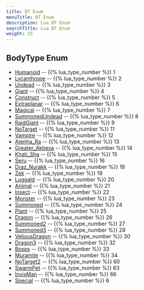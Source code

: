 ```yaml
---
title: BT Enum
menuTitle: BT Enum
description: Lua BT Enum
searchTitle: Lua BT Enum
weight: 25
---
```

## BodyType Enum
- [Humanoid](humanoid) -- {{% lua_type_number %}} 1
- [Lycanthrope](lycanthrope) -- {{% lua_type_number %}} 2
- [Undead](undead) -- {{% lua_type_number %}} 3
- [Giant](giant) -- {{% lua_type_number %}} 4
- [Construct](construct) -- {{% lua_type_number %}} 5
- [Extraplanar](extraplanar) -- {{% lua_type_number %}} 6
- [Magical](magical) -- {{% lua_type_number %}} 7
- [SummonedUndead](summonedundead) -- {{% lua_type_number %}} 8
- [RaidGiant](raidgiant) -- {{% lua_type_number %}} 9
- [NoTarget](notarget) -- {{% lua_type_number %}} 11
- [Vampire](vampire) -- {{% lua_type_number %}} 12
- [Atenha_Ra](atenha_ra) -- {{% lua_type_number %}} 13
- [Greater_Akheva](greater_akheva) -- {{% lua_type_number %}} 14
- [Khati_Sha](khati_sha) -- {{% lua_type_number %}} 15
- [Seru](seru) -- {{% lua_type_number %}} 16
- [Draz_Nurakk](draz_nurakk) -- {{% lua_type_number %}} 18
- [Zek](zek) -- {{% lua_type_number %}} 19
- [Luggald](luggald) -- {{% lua_type_number %}} 20
- [Animal](animal) -- {{% lua_type_number %}} 21
- [Insect](insect) -- {{% lua_type_number %}} 22
- [Monster](monster) -- {{% lua_type_number %}} 23
- [Summoned](summoned) -- {{% lua_type_number %}} 24
- [Plant](plant) -- {{% lua_type_number %}} 25
- [Dragon](dragon) -- {{% lua_type_number %}} 26
- [Summoned2](summoned2) -- {{% lua_type_number %}} 27
- [Summoned3](summoned3) -- {{% lua_type_number %}} 28
- [VeliousDragon](veliousdragon) -- {{% lua_type_number %}} 30
- [Dragon3](dragon3) -- {{% lua_type_number %}} 32
- [Boxes](boxes) -- {{% lua_type_number %}} 33
- [Muramite](muramite) -- {{% lua_type_number %}} 34
- [NoTarget2](notarget2) -- {{% lua_type_number %}} 60
- [SwarmPet](swarmpet) -- {{% lua_type_number %}} 63
- [InvisMan](invisman) -- {{% lua_type_number %}} 66
- [Special](special) -- {{% lua_type_number %}} 6